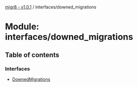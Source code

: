 [migr8 - v1.0.1](../README.md) / interfaces/downed_migrations

# Module: interfaces/downed_migrations

## Table of contents

### Interfaces

- [DownedMigrations](../interfaces/interfaces_downed_migrations.DownedMigrations.md)

